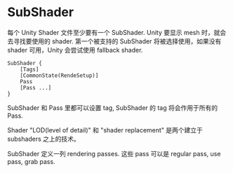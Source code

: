 # SubShader
每个 Unity Shader 文件至少要有一个 SubShader. Unity 要显示 mesh 时，就会去寻找要使用的 shader. 第一个被支持的 SubShader 将被选择使用，如果没有 shader 可用，Unity 会尝试使用 fallback shader.

```
SubShader {
    [Tags]
    [CommonState(RendeSetup)]
    Pass
    [Pass ...]
}

```

SubShader 和 Pass 里都可以设置 tag, SubShader 的 tag 将会作用于所有的 Pass.

Shader "LOD(level of detail)" 和 "shader replacement" 是两个建立于 subshaders 之上的技术。

SubShader 定义一列 rendering passes. 这些 pass 可以是 regular pass, use pass, grab pass.
